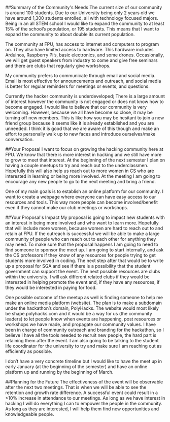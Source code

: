 ##Summary of the Community's Needs
The current size of our community is around 100 students. Due to our University being only 2 years old we have around 1,300 students enrolled, all with technology focused majors. Being in an all STEM school I would like to expand the community to at least 15% of the school’s population, or 195 students. This means that I want to expand the community to about double its current population.

The community at FPU, has access to internet and computers to program on. They also have limited access to hardware. This hardware includes Arduinos, Raspberry Pi’s, basic electronics, and some drones. Occasionally, we will get guest speakers from industry to come and give free seminars and there are clubs that regularly give workshops.

My community prefers to communicate through email and social media. Email is most effective for announcements and outreach, and social media is better for regular reminders for meetings or events, and questions.

Currently the hacker community is underdeveloped; There is a large amount of interest however the community is not engaged or does not know how to become engaged. I would like to believe that our community is very welcoming. However, because we all have become so close, it may be turning off new members. This is like how you may be hesitant to join a new friend group because it seems like it is already established and you are unneeded. I think it is good that we are aware of this though and make an effort to personally walk up to new faces and introduce ourselves/make conversation.

##Your Proposal
I want to focus on growing the hacking community here at FPU. We know that there is more interest in hacking and we still have more to grow to meet that interest. At the beginning of the next semester I plan on having a couple meetups to try and reach out to the underclassmen. Hopefully this will also help us reach out to more women in CS who are interested in learning or being more involved. At the meeting I am going to encourage any new people to go to the next meeting and bring a friend.

One of my main goals is to establish an online platform for our community. I want to create a webpage where everyone can have easy access to our resources and tools. This way more people can become involved/benefit even if they cannot make our club meetings or workshops.

##Your Proposal's Impact
My proposal is going to impact new students with an interest in being more involved and who want to learn more. Hopefully that will include more women, because women are hard to reach out to and retain at FPU. If the outreach is successful we will be able to make a large community of people who can reach out to each other for anything they may need. To make sure that the proposal happens I am going to need to find someone to sponsor the meet up. I am going to start internally, and ask the CS professors if they know of any resources for people trying to get students more involved in coding. The next step after that would be to write up a proposal for SGA and see if there is a possibility that the student government can support the event. The next possible resources are clubs within the university. I will ask different related clubs if they would be interested in helping promote the event and, if they have any resources, if they would be interested in paying for food.

One possible outcome of the meetup as well is finding someone to help me make an online media platform (website). The plan is to make a subdomain under the hackathon’s domain, PolyHacks. The website would most likely be shape.polyhacks.com and it would be a way for us (the community leaders) to let people know when events are happening, post resources or workshops we have made, and propagate our community values. I have been in charge of community outreach and branding for the hackathon, so I believe I have all the tools needed to recruit new people, the hard part is retaining them after the event. I am also going to be talking to the student life coordinator for the university to try and make sure I am reaching out as efficiently as possible.

I don’t have a very concrete timeline but I would like to have the meet up in early January (at the beginning of the semester) and have an online platform up and running by the beginning of March.

##Planning for the Future
The effectiveness of the event will be observable after the next two meetings. That is when we will be able to see the retention and growth rate difference. A successful event could result in a >10% increase in attendance to our meetings. As long as we have interest in hacking I will do everything I can to empower the people in the community. As long as they are interested, I will help them find new opportunities and knowledgeable people.
